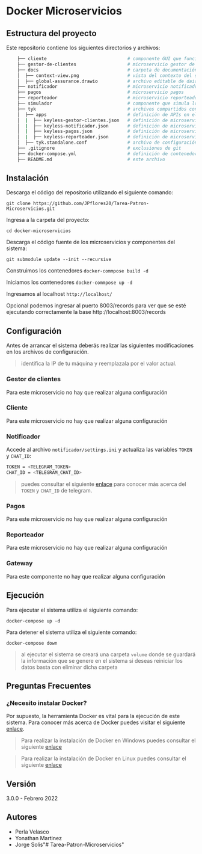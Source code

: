 # Docker Microservicios

<!-- [TODO] agregar descripción --> 

## Estructura del proyecto

Este repositorio contiene los siguientes directorios y archivos:

```bash
    ├── cliente                              # componente GUI que funciona como cliente
    ├── gestor-de-clientes                   # microservicio gestor de clientes
    ├── docs                                 # carpeta de documentación
    │  ├── context-view.png                  # vista del contexto del sistema
    │  ├── global-assurance.drawio           # archivo editable de daiagramas del sistema 
    ├── notificador                          # microservicio notificador 
    ├── pagos                                # microservicio pagos
    ├── reporteador                          # microservicio reporteador
    ├── simulador                            # componente que simula los pagos realizados
    ├── tyk                                  # archivos compartidos con el gateway
    │  ├── apps                              # definición de APIs en el gateway
    │  |  ├── keyless-gestor-clientes.json   # definición de microservicio API
    │  |  ├── keyless-notificador.json       # definición de microservicio Notifier
    │  |  ├── keyless-pagos.json             # definición de microservicio Payment
    │  |  ├── keyless-reporteador.json       # definición de microservicio Reporter
    │  ├── tyk.standalone.conf               # archivo de configuración de tyk
    ├── .gitignore                           # exclusiones de git
    ├── docker-compose.yml                   # definición de contenedores para ambiente docker
    ├── README.md                            # este archivo
```

## Instalación

Descarga el código del repositorio utilizando el siguiente comando:

`git clone https://github.com/JPflores20/Tarea-Patron-Microservicios.git`

Ingresa a la carpeta del proyecto:

`cd docker-microservicios`

Descarga el código fuente de los microservicios y componentes del sistema:

`git submodule update --init --recursive`

Construimos los contenedores
`docker-commpose build -d`

Iniciamos los contenedores
`docker-commpose up -d`

Ingresamos al localhost
`http://localhost/`

Opcional podemos ingresar al puerto 8003/records para ver que se esté ejecutando correctamente la base
http://localhost:8003/records

## Configuración

Antes de arrancar el sistema deberás realizar las siguientes modificaciones en los archivos de configuración. 

> identifica la IP de tu máquina y reemplazala por el valor actual.

### Gestor de clientes

Para este microservicio no hay que realizar alguna configuración

### Cliente

Para este microservicio no hay que realizar alguna configuración

### Notificador

Accede al archivo `notificador/settings.ini` y actualiza las variables `TOKEN` y `CHAT_ID`:

```bash
TOKEN = <TELEGRAM_TOKEN>
CHAT_ID = <TELEGRAM_CHAT_ID>
```

> puedes consultar el siguiente [enlace](https://medium.com/@goyoregalado/bots-de-telegram-en-python-134b964fcdf7) 
> para conocer más acerca del `TOKEN` y `CHAT_ID` de telegram.

### Pagos

Para este microservicio no hay que realizar alguna configuración

### Reporteador

Para este microservicio no hay que realizar alguna configuración

### Gateway

Para este componente no hay que realizar alguna configuración

## Ejecución

Para ejecutar el sistema utiliza el siguiente comando:

`docker-compose up -d`

Para detener el sistema utiliza el siguiente comando:

`docker-compose down`

> al ejecutar el sistema se creará una carpeta `volume` donde se guardará la información que se genere en el sistema
> si deseas reiniciar los datos basta con eliminar dicha carpeta

## Preguntas Frecuentes

### ¿Necesito instalar Docker?

Por supuesto, la herramienta Docker es vital para la ejecución de este sistema. Para conocer más acerca de Docker puedes visitar el siguiente [enlace](https://medium.com/@javiervivanco/que-es-docker-79d506f7b2fc).

> Para realizar la instalación de Docker en Windows puedes consultar el siguiente [enlace](https://medium.com/@tushar0618/installing-docker-desktop-on-window-10-501e594fc5eb)


> Para realizar la instalación de Docker en Linux puedes consultar el siguiente [enlace](https://www.digitalocean.com/community/tutorials/how-to-install-and-use-docker-on-ubuntu-20-04-es)

## Versión

3.0.0 - Febrero 2022

## Autores

- Perla Velasco
- Yonathan Martinez
- Jorge Solis"# Tarea-Patron-Microservicios" 
